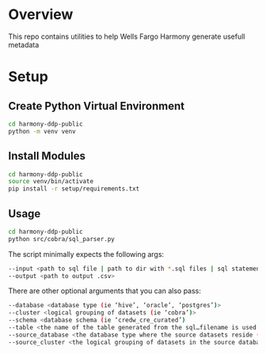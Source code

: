 # Overview

This repo contains utilities to help Wells Fargo Harmony generate usefull metadata

# Setup

## Create Python Virtual Environment

```bash
cd harmony-ddp-public
python -m venv venv
```

## Install Modules

```bash
cd harmony-ddp-public
source venv/bin/activate
pip install -r setup/requirements.txt
```

## Usage

```bash
cd harmony-ddp-public
python src/cobra/sql_parser.py
```

The script minimally expects the following args:

```bash
--input <path to sql file | path to dir with *.sql files | sql statement>
--output <path to output .csv>
```

There are other optional arguments that you can also pass:

```bash
--database <database type (ie ‘hive’, ‘oracle’, ‘postgres’)>
--cluster <logical grouping of datasets (ie ‘cobra’)>
--schema <database schema (ie ‘credw_cre_curated’)
--table <the name of the table generated from the sql…filename is used if a file is passed>
--source_database <the database type where the source datasets reside (ie ‘oracle’)>
--source_cluster <the logical grouping of datasets in the source database (ie ‘wells_fargo’)>
```